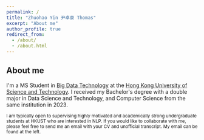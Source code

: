 ```yaml
---
permalink: /
title: "Zhuohao Yin 尹卓豪 Thomas"
excerpt: "About me"
author_profile: true
redirect_from: 
  - /about/
  - /about.html
---
```


## About me

I'm a MS Student in [Big Data Technology](https://seng.hkust.edu.hk/academics/taught-postgraduate/msc-bdt) at
the [Hong Kong University of Science and Technology](https://hkust.edu.hk/). I received my Bachelor's degree with a double major in Data Science and Technology, and Computer Science from the same institution in 2023.

<small>I am typically open to supervising highly motivated and academically strong undergraduate students at HKUST who are interested in NLP. If you would like to collaborate with me, please feel free to send me an email with your CV and unofficial transcript. My email can be found at the left.</small>